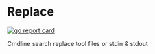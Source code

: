 # Replace
[![go report card](https://goreportcard.com/badge/github.com/speedyhoon/replace)](https://goreportcard.com/report/github.com/speedyhoon/replace)

Cmdline search replace tool files or stdin &amp; stdout